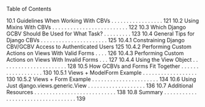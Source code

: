 Table of Contents

10.1 Guidelines When Working With CBVs . . . . . . . . . . . . . . . . . 121
10.2 Using Mixins With CBVs . . . . . . . . . . . . . . . . . . . . . . . . . 122
10.3 Which Django GCBV Should Be Used for What Task? . . . . . . . . . 123
10.4 General Tips for Django CBVs . . . . . . . . . . . . . . . . . . . . . . 125
10.4.1 Constraining Django CBV/GCBV Access to Authenticated Users 125
10.4.2 Performing Custom Actions on Views With Valid Forms . . . . 126
10.4.3 Performing Custom Actions on Views With Invalid Forms . . . 127
10.4.4 Using the View Object . . . . . . . . . . . . . . . . . . . . . . 128
10.5 How GCBVs and Forms Fit Together . . . . . . . . . . . . . . . . . . 130
10.5.1 Views + ModelForm Example . . . . . . . . . . . . . . . . . . 130
10.5.2 Views + Form Example . . . . . . . . . . . . . . . . . . . . . . 134
10.6 Using Just django.views.generic.View . . . . . . . . . . . . . . . . . . . 136
10.7 Additional Resources . . . . . . . . . . . . . . . . . . . . . . . . . . . 138
10.8 Summary . . . . . . . . . . . . . . . . . . . . . . . . . . . . . . . . . . 139
